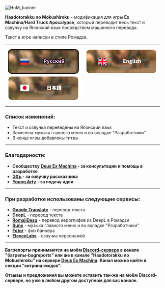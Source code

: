 ![HnM_banner](https://github.com/ksh1vn/HTA_Japanese_autotranslation/assets/60093741/c764d532-634b-43d0-9a2a-f1762ecb3864)

**Haadotorakku no Mokushiroku** - модификация для игры **Ex Machina/Hard Truck Apocalypse**, который переводит весь текст и озвучку на Японский язык посредством машинного перевода.

Текст в игре написан в стиле Ромадзи.

-----------------

![ru_bt_sel](git_assets/ru_bu_sel.png)
[![eng_bt](git_assets/en_bu.png)](https://github.com/ksh1vn/Haadotorakku_no_Mokushiroku/blob/main/README_eng.md)
[![jp_bt](git_assets/jp_bu.png)](https://github.com/ksh1vn/Haadotorakku_no_Mokushiroku/blob/main/README_jp.md)

-----------------

### Список изменений:

- Текст и озвучка переведены на Японский язык
- Заменена музыка главного меню и во вкладке "Разработчики"
- В конце игры добавлены титры

-----------------

### Благодарности:

- **Сообществу [Deus Ex Machina](https://discord.gg/PVW57kr) - за консультации и помощь в разработке**
- **[ЭХъ](https://t.me/emerehhhhh) - за озвучку рассказчика**
- **[Young Arty](https://www.youtube.com/@YoungArty) - за подачу идеи**

-----------------

### При разработке использованы следующие сервисы:

- **[Google Translate](https://translate.google.com/)** - перевод текста
- **[DeepL](https://www.deepl.com/translator)** - перевод текста
- **[RomajiDesu](https://www.romajidesu.com/translator)** - перевод иероглифов из DeepL в Ромадзи
- **[Suno](https://suno.com/)** - музыка главного меню и во вкладке "Разработчики"
- **[Fotor](https://www.fotor.com/)** - фон баннера
- **[ElevenLabs](https://elevenlabs.io/app/speech-synthesis)** - озвучка персонажей

-----------------

**Багрепорты принимаются на моём [Discord-сервере](https://discord.com/invite/Cd5GanuYud) в канале "багрепы-bugreports" или же в канале "Haadotorakku no Mokushiroku" на сервере [Deus Ex Machina](https://discord.gg/PVW57kr). Канал можно найти в секции "витрина-модов".**

**Отзывы и предложения вы можете оставить так-же на моём Discord-сервере, но уже в любом другом доступном для вас канале.**
